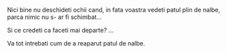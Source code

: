 
Nici bine nu deschideti ochii cand, in fata voastra vedeti patul plin de nalbe, parca nimic nu s- ar fi schimbat...

Si ce credeti ca faceti mai departe? ...

Va tot intrebati cum de a reaparut patul de nalbe.